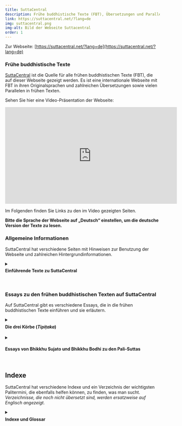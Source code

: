 ```yaml
---
title: SuttaCentral
description: Frühe buddhistische Texte (FBT), Übersetzungen und Parallelen
link: https://suttacentral.net/?lang=de
img: suttacentral.png
img-alt: Bild der Webseite Suttacentral
order: 1
---
```


Zur Webseite: [https://suttacentral.net/?lang=de](https://suttacentral.net/?lang=de)

### Frühe buddhistische Texte
[SuttaCentral](https://suttacentral.net/?lang=de) ist die Quelle für alle frühen buddhistischen Texte (FBT), die auf dieser Webseite gezeigt werden. Es ist eine internationale Webseite mit FBT in ihren Originalsprachen und zahlreichen Übersetzungen sowie vielen Parallelen in frühen Texten.

Sehen Sie hier eine Video-Präsentation der Webseite:

<iframe width="560" height="315" src="https://www.youtube-nocookie.com/embed/Hh0fwCp4tsQ" title="YouTube video player" frameborder="0" allow="accelerometer; autoplay; clipboard-write; encrypted-media; gyroscope; picture-in-picture" allowfullscreen></iframe>

Im Folgenden finden Sie Links zu den im Video gezeigten Seiten.

**Bitte die Sprache der Webseite auf „Deutsch“ einstellen, um die deutsche Version der Texte zu lesen.**

### Allgemeine Informationen
SuttaCentral hat verschiedene Seiten mit Hinweisen zur Benutzung der Webseite und zahlreichen Hintergrundinformationen. 

<details>
<summary><h4 style="margin-top: 0.4em;">Einführende Texte zu SuttaCentral</h4></summary>

* [Über SuttaCentral](https://suttacentral.net/about?lang=de): Idee und Entstehung der Webseite SuttaCentral.
* [Einführung zu SuttaCentral](https://suttacentral.net/introduction?lang=de): Über die Inhalte von SuttaCentral.
* [Methodik und Quellen](https://suttacentral.net/methodology?lang=de): Die Entdeckung von Parallelen zwischen frühen buddhistischen Texten aus verschiedenen Überlieferungen als Keim, aus dem SuttaCentral sich entwickelt hat; Textquellen und Bibliografie.
* [Nummerierung der Suttas](https://suttacentral.net/numbering?lang=de): Richtlinien für die Kennziffern früher buddhistischer Texte.
* [Abkürzungen](https://suttacentral.net/abbreviations?lang=de): Unverwechselbare Kürzel für alle Texteinheiten.
* [Sprachen auf SuttaCentral](https://suttacentral.net/languages?lang=de): Alte Sprachen (Quellsprachen) und Sprachen, in die übersetzt wurde.
* [Lizenzen](https://suttacentral.net/licensing?lang=de): Urheberrecht auf SuttaCentral.
* [Zum Herunterladen](https://suttacentral.net/downloads?lang=de): EPUBs, PDFs und mehr.
* [Würdigung](https://suttacentral.net/acknowledgments?lang=de): Menschen und Organisationen, die SuttaCentral möglich gemacht haben.
* [Spenden an SuttaCentral](https://suttacentral.net/donations?lang=de): Wie Sie SuttaCentral unterstützen können.
</details><br>

### Essays zu den frühen buddhistischen Texten auf SuttaCentral
Auf SuttaCentral gibt es verschiedene Essays, die in die frühen buddhistischen Texte einführen und sie erläutern.

<details>
<summary><h4 style="margin-top: 0.4em;">Die drei Körbe (<em>Tipiṭaka</em>)</h4></summary>
Sie finden auf SuttaCentral allgemeine Einführungen zu den drei Abschnitten oder „Körben“ des Palikanon, in denen die Texte überliefert sind: 

* [Lehrreden](https://suttacentral.net/discourses-guide-sujato?lang=de) von Bhikkhu Sujato
* [Ordensrecht](https://suttacentral.net/vinaya-guide-brahmali?lang=de) von Bhikkhu Brahmali
* [Abhidhamma](https://suttacentral.net/abhidhamma-guide-sujato?lang=de) von Bhikkhu Sujato
</details>

<details>
<summary><h4>Essays von Bhikkhu Sujato und Bhikkhu Bodhi zu den Pali-Suttas</h4></summary>
Bhante Sujato hat für SuttaCentral umfangreiche Leitfäden zu den Palisuttas verfasst, die zahlreiche Einzelheiten und Feinheiten ausführlich behandeln. Auch ein Essay von Bhikkhu Bodhi zum Aṅguttara-Nikāya ist auf SuttaCentral zu lesen. <em>Essays, die noch nicht übersetzt sind, werden ersatzweise auf Englisch angezeigt.</em>

* [Ein Leitfaden zu den Pali‐Suttas](https://suttacentral.net/general-guide-sujato?lang=de) von Bhikkhu Sujato
* [Die Langen Lehrreden: der Dhamma als Literatur und Zusammenstellung ](https://suttacentral.net/dn-guide-sujato?lang=de) von Bhikkhu Sujato
* [Die Mittleren Lehrreden: Gespräche über Gegenstände von tiefer Wahrheit ](https://suttacentral.net/mn-guide-sujato?lang=de) von Bhikkhu Sujato
* [Die Verbundenen Lehrreden: Blaupause für die buddhistische Philosophie ](https://suttacentral.net/sn-guide-sujato?lang=de) von Bhikkhu Sujato
* [Die nummerierten Lehrreden: nützliche Dinge für jeden Tag ](https://suttacentral.net/an-guide-sujato?lang=de) von Bhikkhu Sujato
* [Ein thematischer Leitfaden zum Aṅguttara-Nikāya ](https://suttacentral.net/an-introduction-bodhi?lang=de) von Bhikkhu Bodhi
</details><br>

## Indexe
SuttaCentral hat verschiedene Indexe und ein Verzeichnis der wichtigsten Palitermini, die ebenfalls helfen können, zu finden, was man sucht. <em>Verzeichnisse, die noch nicht übersetzt sind, werden ersatzweise auf Englisch angezeigt.</em>

<details>
<summary><h4 style="margin-top: 0.4em;">Indexe und Glossar</h4></summary>

* [Themenregister](https://suttacentral.net/subjects?lang=de) 
* [Register der Gleichnisse ](https://suttacentral.net/similes?lang=de) 
* [Namensregister](https://suttacentral.net/names?lang=de) 
* [Grundlegende Pali-Terminologie ](https://suttacentral.net/terminology?lang=de) 
</details>

